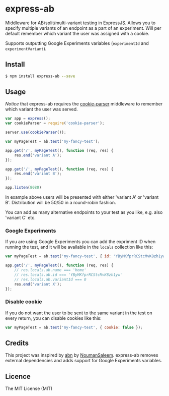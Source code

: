 # express-ab

Middleware for AB/split/multi-variant testing in ExpressJS. Allows you to specify multiple variants of an endpoint as a part of an experiment. Will per default remember which variant the user was assigned with a cookie.

Supports outputting Google Experiments variables (`experimentId` and `experimentVariant`).

## Install

```bash
$ npm install express-ab --save
```

## Usage

_Notice_ that express-ab requires the [cookie-parser](https://www.npmjs.org/package/cookie-parser) middleware to remember which variant the user was served.

```javascript
var app = express();
var cookieParser = require('cookie-parser');

server.use(cookieParser());

var myPageTest = ab.test('my-fancy-test');

app.get('/', myPageTest(), function (req, res) {
    res.end('variant A');
});

app.get('/', myPageTest(), function (req, res) {
    res.end('variant B');
});

app.listen(8080)
```

In example above users will be presented with either 'variant A' or 'variant B'. Distribution will be 50/50 in a round-robin fashion.

You can add as many alternative endpoints to your test as you like, e.g. also 'variant C' etc.

### Google Experiments

If you are using Google Experiments you can add the expriment ID when running the test, and it will be available in the `locals` collection like this:

```javascript
var myPageTest = ab.test('my-fancy-test', { id: 'YByMKfprRCStcMvK8zh1yw' });

app.get('/', myPageTest(), function (req, res) {
    // res.locals.ab.name === 'home'
    // res.locals.ab.id === 'YByMKfprRCStcMvK8zh1yw'
    // res.locals.ab.variantId === 0
    res.end('variant X');
});
```

### Disable cookie

If you do not want the user to be sent to the same variant in the test on every return, you can disable cookies like this:

```javascript
var myPageTest = ab.test('my-fancy-test', { cookie: false });
```

## Credits

This project was inspired by [abn](https://github.com/NoumanSaleem/abn) by [NoumanSaleem](https://github.com/NoumanSaleem). express-ab removes external dependencies and adds support for Google Experiments variables.

## Licence

The MIT License (MIT)
